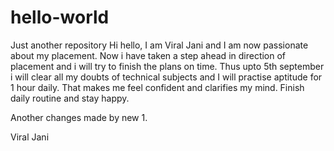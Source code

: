 # hello-world
Just another repository
Hi hello, I am Viral Jani and I am now passionate about my placement.
Now i have taken a step ahead in direction of placement and i will try to finish the plans on time.
Thus upto 5th september i will clear all my doubts of technical subjects and I will practise aptitude for 1 hour daily.
That makes me feel confident and clarifies my mind.
Finish daily routine and stay happy.

Another changes made by new 1.

Viral Jani
